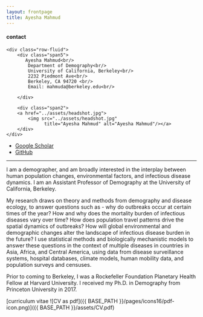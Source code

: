 ```yaml
---
layout: frontpage
title: Ayesha Mahmud
---
```


<div class="container">
<h4><a name=""></a>contact</h4>

    <div class="row-fluid">
        <div class="span5">
           Ayesha Mahmud<br/>
            Department of Demography<br/>
            University of California, Berkeley<br/>
            2232 Piedmont Ave<br/>
            Berkeley, CA 94720 <br/>
            Email: mahmuda@berkeley.edu<br/>
            
        </div>

        <div class="span2">
        <a href="../assets/headshot.jpg">
            <img src="../assets/headshot.jpg"
                  title="Ayesha Mahmud" alt="Ayesha Mahmud"/></a>
        </div>
    </div>
</div>

<div class="navbar">
  <div class="navbar-inner">
      <ul class="nav">
      		   <li><a href="https://scholar.google.com/citations?user=zcNNa7sAAAAJ&hl=en&inst=6453797383205921872">Google Scholar</a></li>
                    <li><a href="https://github.com/AyeshaMahmud">GitHub</a></li>
      </ul>
  </div>
</div>

---

I am a demographer, and am broadly interested in the interplay between human population changes, environmental factors, and infectious disease dynamics. I am an Assistant Professor of Demography at the University of California, Berkeley. 

My research draws on theory and methods from demography and disease ecology, to answer questions such as - why do outbreaks occur at certain times of the year? How and why does the mortality burden of infectious diseases vary over time? How does population travel patterns drive the spatial dynamics of outbreaks? How will global environmental and demographic changes alter the landscape of infectious disease burden in the future? I use statistical methods and biologically mechanistic models to answer these questions in the context of multiple diseases in countries in Asia, Africa, and Central America, using data from disease surveillance systems, hospital databases, climate models, human mobility data, and population surveys and censuses.

Prior to coming to Berkeley, I was a Rockefeller Foundation Planetary Health Fellow at Harvard University. I received my Ph.D. in Demography from Princeton University in 2017.


[curriculum vitae ![CV as pdf]({{ BASE_PATH }}/pages/icons16/pdf-icon.png)]({{ BASE_PATH }}/assets/CV.pdf)<br/>






